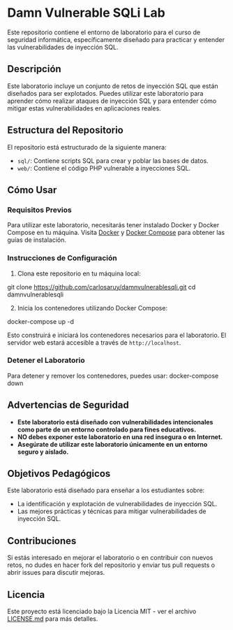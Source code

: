 # Damn Vulnerable SQLi Lab

Este repositorio contiene el entorno de laboratorio para el curso de seguridad informática, específicamente diseñado para practicar y entender las vulnerabilidades de inyección SQL.

## Descripción

Este laboratorio incluye un conjunto de retos de inyección SQL que están diseñados para ser explotados. Puedes utilizar este laboratorio para aprender cómo realizar ataques de inyección SQL y para entender cómo mitigar estas vulnerabilidades en aplicaciones reales.

## Estructura del Repositorio

El repositorio está estructurado de la siguiente manera:
- `sql/`: Contiene scripts SQL para crear y poblar las bases de datos.
- `web/`: Contiene el código PHP vulnerable a inyecciones SQL.

## Cómo Usar

### Requisitos Previos

Para utilizar este laboratorio, necesitarás tener instalado Docker y Docker Compose en tu máquina. Visita [Docker](https://www.docker.com/products/docker-desktop) y [Docker Compose](https://docs.docker.com/compose/install/) para obtener las guías de instalación.

### Instrucciones de Configuración

1. Clona este repositorio en tu máquina local:

git clone https://github.com/carlosaruy/damnvulnerablesqli.git
cd damnvulnerablesqli


2. Inicia los contenedores utilizando Docker Compose:

docker-compose up -d


Esto construirá e iniciará los contenedores necesarios para el laboratorio. El servidor web estará accesible a través de `http://localhost`.

### Detener el Laboratorio

Para detener y remover los contenedores, puedes usar:
docker-compose down


## Advertencias de Seguridad

- **Este laboratorio está diseñado con vulnerabilidades intencionales como parte de un entorno controlado para fines educativos.**
- **NO debes exponer este laboratorio en una red insegura o en Internet.**
- **Asegúrate de utilizar este laboratorio únicamente en un entorno seguro y aislado.**

## Objetivos Pedagógicos

Este laboratorio está diseñado para enseñar a los estudiantes sobre:
- La identificación y explotación de vulnerabilidades de inyección SQL.
- Las mejores prácticas y técnicas para mitigar vulnerabilidades de inyección SQL.

## Contribuciones

Si estás interesado en mejorar el laboratorio o en contribuir con nuevos retos, no dudes en hacer fork del repositorio y enviar tus pull requests o abrir issues para discutir mejoras.

## Licencia

Este proyecto está licenciado bajo la Licencia MIT - ver el archivo [LICENSE.md](LICENSE.md) para más detalles.

